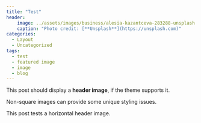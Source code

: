 ```yaml
---
title: "Test"
header:
    image: ../assets/images/business/alesia-kazantceva-283288-unsplash.jpg
    caption: "Photo credit: [**Unsplash**](https://unsplash.com)"
categories:
  - Layout
  - Uncategorized
tags:
  - test
  - featured image
  - image
  - blog
---
```


This post should display a **header image**, if the theme supports it.

Non-square images can provide some unique styling issues.

This post tests a horizontal header image.
